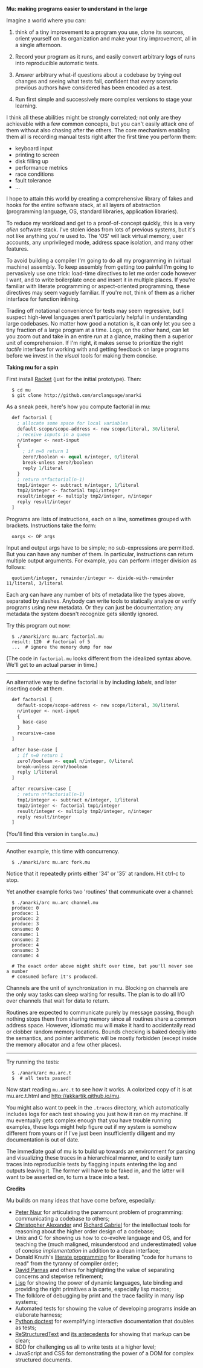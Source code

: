 **Mu: making programs easier to understand in the large**

Imagine a world where you can:

1. think of a tiny improvement to a program you use, clone its sources,
orient yourself on its organization and make your tiny improvement, all in a
single afternoon.

2. Record your program as it runs, and easily convert arbitrary logs of runs
into reproducible automatic tests.

3. Answer arbitrary what-if questions about a codebase by trying out changes
and seeing what tests fail, confident that *every* scenario previous authors
have considered has been encoded as a test.

4. Run first simple and successively more complex versions to stage your
learning.

I think all these abilities might be strongly correlated; not only are they
achievable with a few common concepts, but you can't easily attack one of them
without also chasing after the others. The core mechanism enabling them all is
recording manual tests right after the first time you perform them:

* keyboard input
* printing to screen
* disk filling up
* performance metrics
* race conditions
* fault tolerance
* ...

I hope to attain this world by creating a comprehensive library of fakes and
hooks for the entire software stack, at all layers of abstraction (programming
language, OS, standard libraries, application libraries).

To reduce my workload and get to a proof-of-concept quickly, this is a very
*alien* software stack. I've stolen ideas from lots of previous systems, but
it's not like anything you're used to. The 'OS' will lack virtual memory, user
accounts, any unprivileged mode, address space isolation, and many other
features.

To avoid building a compiler I'm going to do all my programming in (virtual
machine) assembly. To keep assembly from getting too painful I'm going to
pervasively use one trick: load-time directives to let me order code however I
want, and to write boilerplate once and insert it in multiple places. If
you're familiar with literate programming or aspect-oriented programming,
these directives may seem vaguely familiar. If you're not, think of them as a
richer interface for function inlining.

Trading off notational convenience for tests may seem regressive, but I
suspect high-level languages aren't particularly helpful in understanding
large codebases. No matter how good a notation is, it can only let you see a
tiny fraction of a large program at a time. Logs, on the other hand, can let
you zoom out and take in an entire *run* at a glance, making them a superior
unit of comprehension. If I'm right, it makes sense to prioritize the right
*tactile* interface for working with and getting feedback on large programs
before we invest in the *visual* tools for making them concise.

**Taking mu for a spin**

First install [Racket](http://racket-lang.org) (just for the initial
prototype). Then:

```shell
  $ cd mu
  $ git clone http://github.com/arclanguage/anarki
```

As a sneak peek, here's how you compute factorial in mu:

```lisp
  def factorial [
    ; allocate some space for local variables
    default-scope/scope-address <- new scope/literal, 30/literal
    ; receive inputs in a queue
    n/integer <- next-input
    {
      ; if n=0 return 1
      zero?/boolean <- equal n/integer, 0/literal
      break-unless zero?/boolean
      reply 1/literal
    }
    ; return n*factorial(n-1)
    tmp1/integer <- subtract n/integer, 1/literal
    tmp2/integer <- factorial tmp1/integer
    result/integer <- multiply tmp2/integer, n/integer
    reply result/integer
  ]
```

Programs are lists of instructions, each on a line, sometimes grouped with
brackets. Instructions take the form:

```
  oargs <- OP args
```

Input and output args have to be simple; no sub-expressions are permitted. But
you can have any number of them. In particular, instructions can return
multiple output arguments. For example, you can perform integer division as
follows:

```
  quotient/integer, remainder/integer <- divide-with-remainder 11/literal, 3/literal
```

Each arg can have any number of bits of metadata like the types above,
separated by slashes. Anybody can write tools to statically analyze or verify
programs using new metadata. Or they can just be documentation; any metadata
the system doesn't recognize gets silently ignored.

Try this program out now:

```shell
  $ ./anarki/arc mu.arc factorial.mu
  result: 120  # factorial of 5
  ...  # ignore the memory dump for now
```

(The code in `factorial.mu` looks different from the idealized syntax above.
We'll get to an actual parser in time.)

---

An alternative way to define factorial is by including *labels*, and later
inserting code at them.

```lisp
  def factorial [
    default-scope/scope-address <- new scope/literal, 30/literal
    n/integer <- next-input
    {
      base-case
    }
    recursive-case
  ]

  after base-case [
    ; if n=0 return 1
    zero?/boolean <- equal n/integer, 0/literal
    break-unless zero?/boolean
    reply 1/literal
  ]

  after recursive-case [
    ; return n*factorial(n-1)
    tmp1/integer <- subtract n/integer, 1/literal
    tmp2/integer <- factorial tmp1/integer
    result/integer <- multiply tmp2/integer, n/integer
    reply result/integer
  ]
```

(You'll find this version in `tangle.mu`.)

---

Another example, this time with concurrency.

```shell
  $ ./anarki/arc mu.arc fork.mu
```

Notice that it repeatedly prints either '34' or '35' at random. Hit ctrl-c to
stop.

Yet another example forks two 'routines' that communicate over a channel:

```shell
  $ ./anarki/arc mu.arc channel.mu
  produce: 0
  produce: 1
  produce: 2
  produce: 3
  consume: 0
  consume: 1
  consume: 2
  produce: 4
  consume: 3
  consume: 4

  # The exact order above might shift over time, but you'll never see a number
  # consumed before it's produced.
```

Channels are the unit of synchronization in mu. Blocking on channels are the
only way tasks can sleep waiting for results. The plan is to do all I/O over
channels that wait for data to return.

Routines are expected to communicate purely by message passing, though nothing
stops them from sharing memory since all routines share a common address
space. However, idiomatic mu will make it hard to accidentally read or clobber
random memory locations. Bounds checking is baked deeply into the semantics,
and pointer arithmetic will be mostly forbidden (except inside the memory
allocator and a few other places).

---

Try running the tests:

```shell
  $ ./anark/arc mu.arc.t
  $  # all tests passed!
```

Now start reading `mu.arc.t` to see how it works. A colorized copy of it is at
mu.arc.t.html and http://akkartik.github.io/mu.

You might also want to peek in the `.traces` directory, which automatically
includes logs for each test showing you just how it ran on my machine. If mu
eventually gets complex enough that you have trouble running examples, these
logs might help figure out if my system is somehow different from yours or if
I've just been insufficiently diligent and my documentation is out of date.

The immediate goal of mu is to build up towards an environment for parsing and
visualizing these traces in a hierarchical manner, and to easily turn traces
into reproducible tests by flagging inputs entering the log and outputs
leaving it. The former will have to be faked in, and the latter will want to
be asserted on, to turn a trace into a test.

**Credits**

Mu builds on many ideas that have come before, especially:

- [Peter Naur](http://alistair.cockburn.us/ASD+book+extract%3A+%22Naur,+Ehn,+Musashi%22)
  for articulating the paramount problem of programming: communicating a
  codebase to others;
- [Christopher Alexander](http://www.amazon.com/Notes-Synthesis-Form-Harvard-Paperbacks/dp/0674627512)
  and [Richard Gabriel](http://dreamsongs.net/Files/PatternsOfSoftware.pdf) for
  the intellectual tools for reasoning about the higher order design of a
  codebase;
- Unix and C for showing us how to co-evolve language and OS, and for teaching
  the (much maligned, misunderstood and underestimated) value of concise
  *implementation* in addition to a clean interface;
- Donald Knuth's [literate programming](http://www.literateprogramming.com/knuthweb.pdf)
  for liberating "code for humans to read" from the tyranny of compiler order;
- [David Parnas](http://www.cs.umd.edu/class/spring2003/cmsc838p/Design/criteria.pdf)
  and others for highlighting the value of separating concerns and stepwise
  refinement;
- [Lisp](http://www.paulgraham.com/rootsoflisp.html) for showing the power of
  dynamic languages, late binding and providing the right primitives a la
  carte, especially lisp macros;
- The folklore of debugging by print and the trace facility in many lisp
  systems;
- Automated tests for showing the value of developing programs inside an
  elaborate harness;
- [Python doctest](http://docs.python.org/2/library/doctest.html) for
  exemplifying interactive documentation that doubles as tests;
- [ReStructuredText](https://en.wikipedia.org/wiki/ReStructuredText)
  and [its antecedents](https://en.wikipedia.org/wiki/Setext) for showing that
  markup can be clean;
- BDD for challenging us all to write tests at a higher level;
- JavaScript and CSS for demonstrating the power of a DOM for complex
  structured documents.
